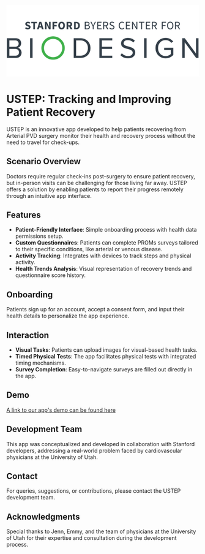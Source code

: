 ![Stanford biodesign](https://github.com/emmyxth/2023-Utah/blob/main/custom-logo.img.full.high.png)
# USTEP: Tracking and Improving Patient Recovery

USTEP is an innovative app developed to help patients recovering from Arterial PVD surgery monitor their health and recovery process without the need to travel for check-ups.


## Scenario Overview

Doctors require regular check-ins post-surgery to ensure patient recovery, but in-person visits can be challenging for those living far away. USTEP offers a solution by enabling patients to report their progress remotely through an intuitive app interface.

## Features

- **Patient-Friendly Interface**: Simple onboarding process with health data permissions setup.
- **Custom Questionnaires**: Patients can complete PROMs surveys tailored to their specific conditions, like arterial or venous disease.
- **Activity Tracking**: Integrates with devices to track steps and physical activity.
- **Health Trends Analysis**: Visual representation of recovery trends and questionnaire score history.

## Onboarding

Patients sign up for an account, accept a consent form, and input their health details to personalize the app experience.

## Interaction

- **Visual Tasks**: Patients can upload images for visual-based health tasks.
- **Timed Physical Tests**: The app facilitates physical tests with integrated timing mechanisms.
- **Survey Completion**: Easy-to-navigate surveys are filled out directly in the app.

## Demo

[A link to our app's demo can be found here](https://github.com/emmyxth/2023-Utah/blob/main/Simulator%20Screen%20Recording%20-%20iPhone%2014%20-%202023-03-08%20at%2015.17.17.mp4)



## Development Team

This app was conceptualized and developed in collaboration with Stanford developers, addressing a real-world problem faced by cardiovascular physicians at the University of Utah.

## Contact

For queries, suggestions, or contributions, please contact the USTEP development team.


## Acknowledgments

Special thanks to Jenn, Emmy, and the team of physicians at the University of Utah for their expertise and consultation during the development process.

